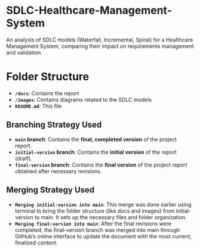 # SDLC-Healthcare-Management-System
An analysis of SDLC models (Waterfall, Incremental, Spiral) for a Healthcare Management System, comparing their impact on requirements management and validation.
# Folder Structure
- **`/docs`**: Contains the report
- **`/images`**: Contains diagrams related to the SDLC models
- **`README.md`**: This file
## Branching Strategy Used
- **`main` branch**: Contains the **final, completed version** of the project report. 
- **`initial-version` branch**: Contains the **initial version** of the report (draft). 
- **`final-version` branch**: Contains the **final version** of the project report obtained after necessary revisions.
## Merging Strategy Used
- **`Merging initial-version into main`**: This merge was done earlier using terminal to bring the folder structure (like docs and images) from initial-version to main. It sets up the necessary files and folder organization.
- **`Merging final-version into main`**: After the final revisions were completed, the final-version branch was merged into main through GitHub’s online interface to update the document with the most current, finalized content.
